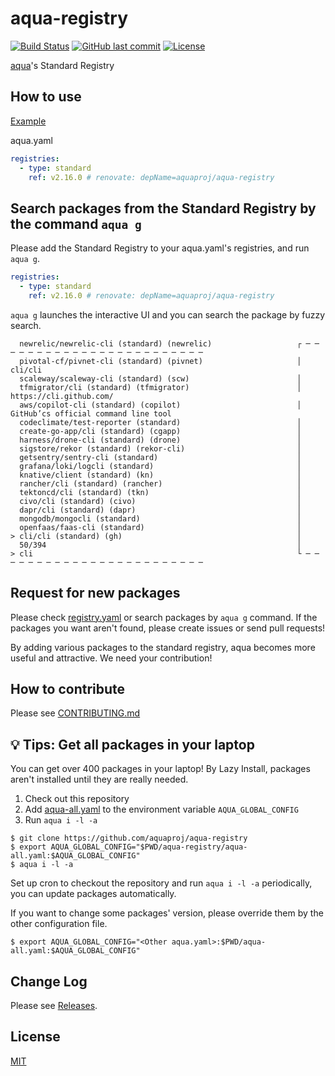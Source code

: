 # aqua-registry

[![Build Status](https://github.com/aquaproj/aqua-registry/workflows/test/badge.svg)](https://github.com/aquaproj/aqua-registry/actions) [![GitHub last commit](https://img.shields.io/github/last-commit/aquaproj/aqua-registry.svg)](https://github.com/aquaproj/aqua-registry) [![License](http://img.shields.io/badge/license-mit-blue.svg?style=flat-square)](https://raw.githubusercontent.com/aquaproj/aqua-registry/main/LICENSE)

[aqua](https://github.com/aquaproj/aqua)'s Standard Registry

## How to use

[Example](https://github.com/suzuki-shunsuke/my-aqua-config/blob/main/aqua.yaml)

aqua.yaml

```yaml
registries:
  - type: standard
    ref: v2.16.0 # renovate: depName=aquaproj/aqua-registry
```

## Search packages from the Standard Registry by the command `aqua g`

Please add the Standard Registry to your aqua.yaml's registries, and run `aqua g`.

```yaml
registries:
  - type: standard
    ref: v2.16.0 # renovate: depName=aquaproj/aqua-registry
```

`aqua g` launches the interactive UI and you can search the package by fuzzy search.

```console
  newrelic/newrelic-cli (standard) (newrelic)                   ┌ ─ ─ ─ ─ ─ ─ ─ ─ ─ ─ ─ ─ ─ ─ ─ ─ ─ ─ ─ ─ ─ ─ ─ ─
  pivotal-cf/pivnet-cli (standard) (pivnet)                     │  cli/cli
  scaleway/scaleway-cli (standard) (scw)                        │
  tfmigrator/cli (standard) (tfmigrator)                        │  https://cli.github.com/
  aws/copilot-cli (standard) (copilot)                          │  GitHub’cs official command line tool
  codeclimate/test-reporter (standard)                          │
  create-go-app/cli (standard) (cgapp)                          │
  harness/drone-cli (standard) (drone)                          │
  sigstore/rekor (standard) (rekor-cli)                         │
  getsentry/sentry-cli (standard)                               │
  grafana/loki/logcli (standard)                                │
  knative/client (standard) (kn)                                │
  rancher/cli (standard) (rancher)                              │
  tektoncd/cli (standard) (tkn)                                 │
  civo/cli (standard) (civo)                                    │
  dapr/cli (standard) (dapr)                                    │
  mongodb/mongocli (standard)                                   │
  openfaas/faas-cli (standard)                                  │
> cli/cli (standard) (gh)                                       │
  50/394                                                        │
> cli                                                           └ ─ ─ ─ ─ ─ ─ ─ ─ ─ ─ ─ ─ ─ ─ ─ ─ ─ ─ ─ ─ ─ ─ ─ ─
```

## Request for new packages

Please check [registry.yaml](https://github.com/aquaproj/aqua-registry/blob/main/registry.yaml) or search packages by `aqua g` command.
If the packages you want aren't found, please create issues or send pull requests!

By adding various packages to the standard registry, aqua becomes more useful and attractive.
We need your contribution!

## How to contribute

Please see [CONTRIBUTING.md](CONTRIBUTING.md)

## :bulb: Tips: Get all packages in your laptop

You can get over 400 packages in your laptop! By Lazy Install, packages aren't installed until they are really needed.

1. Check out this repository
1. Add [aqua-all.yaml](aqua-all.yaml) to the environment variable `AQUA_GLOBAL_CONFIG`
1. Run `aqua i -l -a`

```console
$ git clone https://github.com/aquaproj/aqua-registry
$ export AQUA_GLOBAL_CONFIG="$PWD/aqua-registry/aqua-all.yaml:$AQUA_GLOBAL_CONFIG"
$ aqua i -l -a
```

Set up cron to checkout the repository and run `aqua i -l -a` periodically, you can update packages automatically.

If you want to change some packages' version, please override them by the other configuration file.

```console
$ export AQUA_GLOBAL_CONFIG="<Other aqua.yaml>:$PWD/aqua-all.yaml:$AQUA_GLOBAL_CONFIG"
```

## Change Log

Please see [Releases](https://github.com/aquaproj/aqua-registry/releases).

## License

[MIT](LICENSE)
